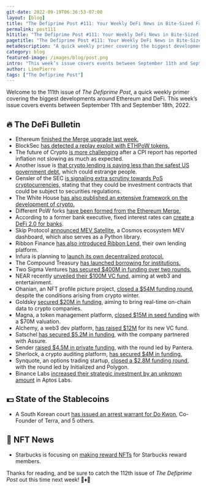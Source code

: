 ```yaml
---
git-date: 2022-09-19T06:36:53-07:00
layout: [blog]
title: "The Defiprime Post #111: Your Weekly DeFi News in Bite-Sized Fashion"
permalink: post111
h1title: "The Defiprime Post #111: Your Weekly DeFi News in Bite-Sized Fashion"
pagetitle: "The Defiprime Post #111: Your Weekly DeFi News in Bite-Sized Fashion"
metadescription: "A quick weekly primer covering the biggest developments around Ethereum and DeFi. This week’s issue covers events between September 11th and September 18th, 2022"
category: blog
featured-image: /images/blog/post.png
intro: "This week’s issue covers events between September 11th and September 18th, 2022"
author: LimePierre
tags: ["The Defiprime Post"]
---
```


Welcome to the 111th issue of _The Defiprime Post_, a quick weekly primer covering the biggest developments around Ethereum and DeFi. This week’s issue covers events between September 11th and September 18th, 2022.


## 🔥 The DeFi Bulletin

* Ethereum [finished the Merge upgrade last week. ](https://www.bloomberg.com/news/articles/2022-09-15/ethereum-completes-long-awaited-energy-saving-merge-upgrade)
* BlockSec [has detected a replay exploit with ETHPoW tokens. ](https://www.theblock.co/post/170953/blocksec-detects-replay-exploit-with-ethpow-tokens?utm_source=onecryptofeed&utm_medium=social)
* The future of Crypto [is more challenging](https://www.coindesk.com/markets/2022/09/13/path-forward-for-crypto-gets-tougher-after-us-cpi-report-comes-in-hot/?utm_medium=social&utm_source=onecryptofeed&utm_campaign=headlines) after a CPI report has reported inflation not slowing as much as expected.
* Another issue is [that crypto lending is paying less than the safest US government debt](https://www.bloomberg.com/news/articles/2022-09-13/crypto-lending-now-pays-less-than-safest-us-government-debt), which could estrange people. 
* Gensler of the SEC [is signaling extra scrutiny towards PoS cryptocurrencies,](https://www.coindesk.com/policy/2022/09/15/secs-gensler-signals-extra-scrutiny-for-proof-of-stake-cryptocurrencies-report/) stating that they could be investment contracts that could be subject to securities regulations. 
* The White House [has also published an extensive framework on the development of crypto.](https://www.whitehouse.gov/briefing-room/statements-releases/2022/09/16/fact-sheet-white-house-releases-first-ever-comprehensive-framework-for-responsible-development-of-digital-assets/) 
* Different PoW forks [have been formed from the Ethereum Merge.](https://tokeninsight.medium.com/which-eth-fork-are-you-holding-are-these-forks-valuable-ea7286d59693) 
* According to a former bank executive, fixed interest rates can [create a DeFi 2.0 for banks](https://cointelegraph.com/news/fixed-interest-rates-to-create-a-defi-2-0-for-institutions-says-former-bank-exec/amp).
* Skip Protocol [announced MEV Satellite](https://medium.com/@skip_protocol/announcing-mev-satellite-the-first-cosmos-ecosystem-mev-dashboard-9c1445e29e22), a Cosmos ecosystem MEV dashboard, which also serves as a Python library.
* Ribbon Finance [has also introduced Ribbon Lend,](https://www.research.ribbon.finance/blog/introducing-ribbon-lend) their own lending platform. 
* Infura is planning to [launch its own decentralized protocol.](https://www.coindesk.com/business/2022/09/16/blockchain-tool-developer-infura-plans-to-launch-decentralized-protocol/) 
* The Compound Treasury [has launched borrowing for institutions.](https://medium.com/compound-finance/compound-treasury-launches-borrowing-for-institutions-432af2cd7e6b) 
* Two Sigma Ventures [has secured $400M in funding over two rounds.](https://www.theblock.co/post/170033/two-sigma-ventures-raises-400-million-across-two-funds) 
* NEAR recently [unveiled their $100M VC fund,](https://www.coindesk.com/business/2022/09/12/layer1-blockchain-protocol-near-launches-100m-vc-fund-targetingweb3-culture-and-entertainment/) aiming at web3 and entertainment.
* Ohanian, an NFT profile picture project, [closed a $54M funding round](https://www.forbes.com/sites/mariagraciasantillanalinares/2022/09/13/reddits-ohanian-leads-54-million-doodles-capital-raise/), despite the conditions arising from crypto winter.
* Goldsky [secured $20M in funding](https://techcrunch.com/2022/09/13/goldsky-crypto-data-infrastructure-blockchain-startup-funding/?s=35), aiming to bring real-time on-chain data to crypto companies.
* Magna, a token management platform, [closed $15M in seed funding](https://www.coindesk.com/business/2022/09/15/token-management-platform-magna-raises-15m-seed-round-at-70m-valuation/) with a $70M valuation. 
* Alchemy, a web3 dev platform, [has raised $12M](https://www.coindesk.com/business/2022/09/13/web3-developer-platform-alchemy-is-raising-12m-for-new-venture-capital-fund/) for its new VC fund. 
* Satschel [has secured $5.2M in funding](https://www.theblock.co/post/170707/web3-compliance-company-satschel-raises-5-2-million-partners-with-assure), with the company partnered with Assure. 
* Sender [raised $4.5M in private funding](https://medium.com/@senderlabs/sender-wallet-raises-us-4-5-million-in-private-round-led-by-pantera-3d6c5b915273), with the round led by Pantera.
* Sherlock, a crypto auditing platform, [has secured $4M in funding.](https://www.coindesk.com/business/2022/09/14/crypto-auditing-platform-sherlock-raises-4m-in-funding/)
* Synquote, an options trading startup, [closed a $2.8M funding round](https://www.coindesk.com/business/2022/09/13/crypto-options-trading-startup-synquote-raises-28m-from-initialized-polygon/), with the round led by Initialized and Polygon.
* Binance Labs [increased their strategic investment by an unknown amount](https://www.binance.com/en/blog/ecosystem/binance-labs-boosts-strategic-investment-in-aptos-labs-to-expand-commitment-to-infrastructure-building-2732278535201777034) in Aptos Labs.


## 💵 State of the Stablecoins

* A South Korean court [has issued an arrest warrant for Do Kwon](https://www.coindesk.com/business/2022/09/14/s-korean-court-issues-arrest-warrant-against-terra-co-founder-do-kwon-report/), Co-Founder of Terra, and 5 others.


## 💎 NFT News

* Starbucks is focusing on [making reward NFTs](https://stories.starbucks.com/press/2022/starbucks-brewing-revolutionary-web3-experience-for-its-starbucks-rewards-members/) for Starbucks reward members.

Thanks for reading, and be sure to catch the 112th issue of _The Defiprime Post_ out this time next week! 👋♦️👋